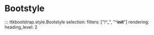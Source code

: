 # Bootstyle

::: ttkbootstrap.style.Bootstyle
    selection:
        filters: ["!^_", "^__init__"]
    rendering:
        heading_level: 2


